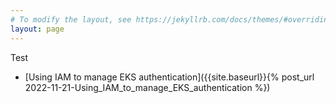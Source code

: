 ```yaml
---
# To modify the layout, see https://jekyllrb.com/docs/themes/#overriding-theme-defaults
layout: page 
---
```

Test
* [Using IAM to manage EKS authentication]({{site.baseurl}}{% post_url 2022-11-21-Using_IAM_to_manage_EKS_authentication %})
